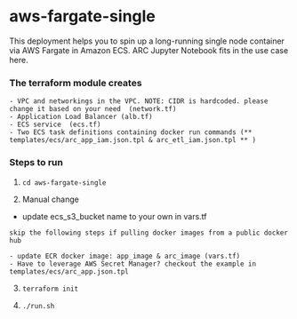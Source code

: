 # aws-fargate-single

This deployment helps you to spin up a long-running single node container via AWS Fargate in Amazon ECS. ARC Jupyter Notebook fits in the use case here. 

### The terraform module creates 

```
- VPC and networkings in the VPC. NOTE: CIDR is hardcoded. please change it based on your need  (network.tf)
- Application Load Balancer (alb.tf)
- ECS service  (ecs.tf)
- Two ECS task definitions containing docker run commands (** templates/ecs/arc_app_iam.json.tpl & arc_etl_iam.json.tpl ** )

```

### Steps to run

1. `cd aws-fargate-single`

2. Manual change
- update ecs_s3_bucket name to your own in vars.tf 

```
skip the following steps if pulling docker images from a public docker hub 

- update ECR docker image: app_image & arc_image (vars.tf)
- Have to leverage AWS Secret Manager? checkout the example in templates/ecs/arc_app.json.tpl

```

3. `terraform init`

4. `./run.sh` 


